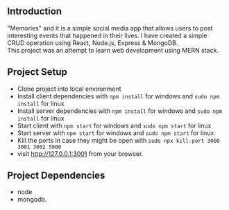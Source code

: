 ## Introduction
"Memories" and it is a simple social media app that allows users to post interesting events that happened in their lives.
I have created a simple  CRUD operation using  React, Node.js, Express & MongoDB.  
This project was an attempt to learn web development using MERN stack.  


## Project Setup
* Clone project into local environment
* Install client dependencies with `npm install` for windows and `sudo npm install` for linux
* Install server dependencies with `npm install` for windows and `sudo npm install` for linux
* Start client  with `npm start` for windows and `sudo npm start` for linux
* Start server  with `npm start` for windows and `sudo npm start` for linux
* Kill the ports in case they might be open with `sudo npx kill-port 3000 3001 3002 5000`
* visit http://127.0.0.1:3001 from your browser.

## Project Dependencies
- node    
- mongodb.
